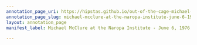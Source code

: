```yaml
---
annotation_page_uri: https://hipstas.github.io/out-of-the-cage-michael-mcclure-and-the-digital-lyric-archive/annotations/michael-mcclure-at-the-naropa-institute-june-6-1976-canvas-1-social-voice.json
annotation_page_slug: michael-mcclure-at-the-naropa-institute-june-6-1976-canvas-1-social-voice
layout: annotation_page
manifest_label: Michael McClure at the Naropa Institute - June 6, 1976

---
```

